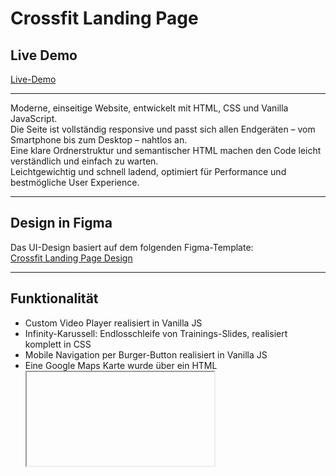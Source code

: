 # Crossfit Landing Page

## Live Demo

[Live-Demo](https://lindtana.github.io/crossfit)

---

Moderne, einseitige Website, entwickelt mit HTML, CSS und Vanilla JavaScript.  
Die Seite ist vollständig responsive und passt sich allen Endgeräten – vom Smartphone bis zum Desktop – nahtlos an.  
Eine klare Ordnerstruktur und semantischer HTML machen den Code leicht verständlich und einfach zu warten.  
Leichtgewichtig und schnell ladend, optimiert für Performance und bestmögliche User Experience.  

---

## Design in Figma

Das UI-Design basiert auf dem folgenden Figma-Template:  
[Crossfit Landing Page Design](https://www.figma.com/design/m3lT3GF4mUgEBaU3qysyeu/10--Free-Web-UI-designs--Community-?node-id=5-2&t=oq7FQOiLxsudu7lg-0)

---

## Funktionalität

- Custom Video Player realisiert in Vanilla JS  
- Infinity-Karussell: Endlosschleife von Trainings-Slides, realisiert komplett in CSS  
- Mobile Navigation per Burger-Button realisiert in Vanilla JS
- Eine Google Maps Karte wurde über ein HTML <iframe>-Element eingebettet, um einen Standort responsiv darzustellen, mit optimierter Ladezeit und Sicherheit

---

## Projektstruktur

Die Struktur trennt Assets, Styles und Skripte klar und erleichtert Erweiterungen sowie Wartung.

```text
crossfit/
├── favicon/
├── fonts/
├── icons/
├── scripts/
│   ├── BurgerButton.js
│   └── VideoPlayer.js
├── index.html
└── style.css
```
---

## Technische Highlights

- Semantisches HTML und ARIA-Attribute für optimale Zugänglichkeit  
- Modularer CSS-Ansatz für übersichtliche und wartbare Styles  
- Reine Vanilla JavaScript-Lösungen ohne externe Bibliotheken  
- Optimierte Medien und Bildgrößen für schnelle Ladezeiten  
- Ausführlich kommentierter Code und klare README-Dokumentation  



